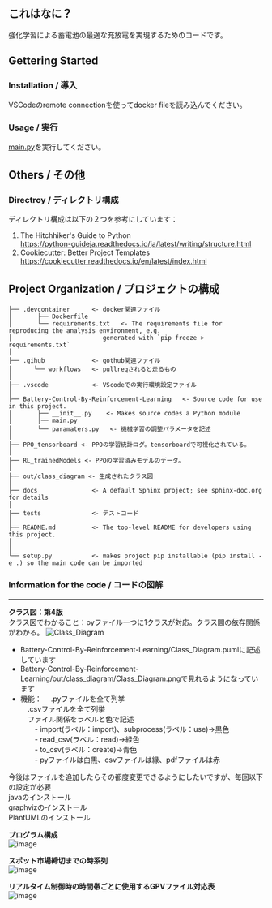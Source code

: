 ## これはなに？
強化学習による蓄電池の最適な充放電を実現するためのコードです。  

## Gettering Started
### Installation / 導入
VSCodeのremote connectionを使ってdocker fileを読み込んでください。  

### Usage / 実行
[main.py](/Battery-Control-By-Reinforcement-Learning/main.py)を実行してください。  

## Others / その他
### Directroy / ディレクトリ構成
ディレクトリ構成は以下の２つを参考にしています：
1. The Hitchhiker's Guide to Python    
https://python-guideja.readthedocs.io/ja/latest/writing/structure.html    
2. Cookiecutter: Better Project Templates  
https://cookiecutter.readthedocs.io/en/latest/index.html  


Project Organization / プロジェクトの構成  
------------  

    ├── .devcontainer      <- docker関連ファイル
    │       ├── Dockerfile
    │       └── requirements.txt   <- The requirements file for reproducing the analysis environment, e.g.
    │                         generated with `pip freeze > requirements.txt`
    │
    ├── .gihub             <- gothub関連ファイル
    │      └── workflows   <- pullreqされると走るもの
    │
    ├── .vscode            <- VScodeでの実行環境設定ファイル 
    │
    ├── Battery-Control-By-Reinforcement-Learning   <- Source code for use in this project.
    │       ├── __init__.py    <- Makes source codes a Python module
    │       │── main.py
    │       └── paramaters.py   <- 機械学習の調整パラメータを記述
    │
    ├── PPO_tensorboard <- PPOの学習統計ログ。tensorboardで可視化されている。
    │
    ├── RL_trainedModels <- PPOの学習済みモデルのデータ。 
    │
    ├── out/class_diagram <- 生成されたクラス図
    │
    ├── docs               <- A default Sphinx project; see sphinx-doc.org for details
    │
    ├── tests              <- テストコード
    │
    ├── README.md          <- The top-level README for developers using this project.
    │
    │
    └── setup.py           <- makes project pip installable (pip install -e .) so the main code can be imported
    

### Information for the code / コードの図解
------------  

**クラス図：第4版**  
クラス図でわかること：pyファイル一つに1クラスが対応。クラス間の依存関係がわかる。
![Class_Diagram](https://github.com/SmartGridLab/battery-control-by-reinforcement-learning/assets/43132698/a31ae2c7-c4e2-4a38-b5e8-99effb74261f)

- Battery-Control-By-Reinforcement-Learning/Class_Diagram.pumlに記述しています
- Battery-Control-By-Reinforcement-Learning/out/class_diagram/Class_Diagram.pngで見れるようになっています
- 機能：
　.pyファイルを全て列挙  
　.csvファイルを全て列挙  
　ファイル関係をラベルと色で記述  
　　- import(ラベル：import)、subprocess(ラベル：use)→黒色  
　　- read_csv(ラベル：read)→緑色  
　　- to_csv(ラベル：create)→青色  
　　- pyファイルは白黒、csvファイルは緑、pdfファイルは赤  

今後はファイルを追加したらその都度変更できるようにしたいですが、毎回以下の設定が必要      
 javaのインストール  
 graphvizのインストール  
 PlantUMLのインストール  

**プログラム構成**  
![image](https://github.com/Takuya510634/Battery-Control-by-Reinforcement-Learning-1/assets/105347514/d9158e4d-da82-469f-afc9-2c56ad89a311)

**スポット市場締切までの時系列**  
![image](https://github.com/Takuya510634/Battery-Control-by-Reinforcement-Learning-1/assets/105347514/9c10e329-46ea-4e74-b875-e27ef819efff)

**リアルタイム制御時の時間帯ごとに使用するGPVファイル対応表**  
![image](https://github.com/Takuya510634/Battery-Control-by-Reinforcement-Learning-1/assets/105347514/19ef0bce-2628-477c-8490-72c2d2f1248d)




